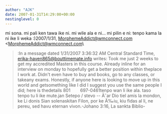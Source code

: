 ```yaml
---
author: "AJK"
date: 2007-01-31T14:29:00+00:00
nestinglevel: 0
---
```

mi sona. mi pali ken tawa ike ni. mi wile ala e ni... mi pilin e ni: tenpo kama la ni ike li weka :)2007/1/31, [MorphemeAddict@wmconnect.com](mailto://MorphemeAddict@wmconnect.com) <[MorphemeAddict@wmconnect.com](mailto://MorphemeAddict@wmconnect.com)\
>:In a message dated 1/31/2007 3:36:32 AM Central Standard Time, [erika-haven865@bouttimemate.info](mailto://erika-haven865@bouttimemate.info) writes:
Took me just 2 weeks to get my accredited Masters in this course. Already inline for an interview on monday to hopefully get a better position within theplace I work at. Didn't even have to buy and books, go to any classes, or takeany exams. Honestly, if anyone here is looking to move up in this world and getsomething like I did I suggest you use the same people I did; here is thedetails 801        697-0461tenpo wan li ike ala. taso tenpo tu li ike mute.jan Setepo / stevo --
 Äˆar Dio tiel amis la mondon, ke Li donis Sian solenaskitan Filon, por ke Ä‰iu, kiu fidas al li, ne pereu, sed havu eternan vivon.-Johano 3:16, La sankta Biblio-